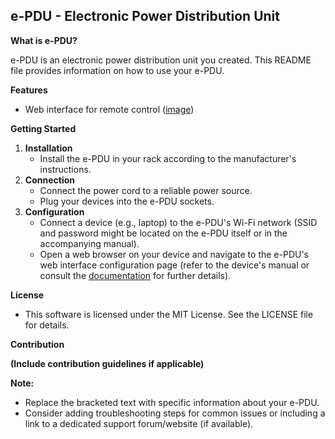 ## e-PDU - Electronic Power Distribution Unit

**What is e-PDU?**

e-PDU is an electronic power distribution unit you created. This README file provides information on how to use your e-PDU.

**Features**

* Web interface for remote control ([image](https://github.com/la-leche/PDU/assets/146562586/1610cef9-5a5c-47a2-b25b-a5ec239d12b6))

**Getting Started**

1. **Installation**
   * Install the e-PDU in your rack according to the manufacturer's instructions.
2. **Connection**
   * Connect the power cord to a reliable power source.
   * Plug your devices into the e-PDU sockets.
3. **Configuration**
   * Connect a device (e.g., laptop) to the e-PDU's Wi-Fi network (SSID and password might be located on the e-PDU itself or in the accompanying manual).
   * Open a web browser on your device and navigate to the e-PDU's web interface configuration page (refer to the device's manual or consult the [documentation](https://docs.google.com/document/d/1F9Pu6DeH_NUkfwqd7k2ZC-KFuVsuLUeHHzIpN6pLKVk/edit?usp=sharing) for further details).

**License**

* This software is licensed under the MIT License. See the LICENSE file for details.

**Contribution**

**(Include contribution guidelines if applicable)**

**Note:**

* Replace the bracketed text with specific information about your e-PDU. 
* Consider adding troubleshooting steps for common issues or including a link to a dedicated support forum/website (if available).
